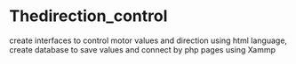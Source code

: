 # Thedirection_control
create interfaces to control motor values and direction using html language, create database to save values and connect by php pages using Xammp
